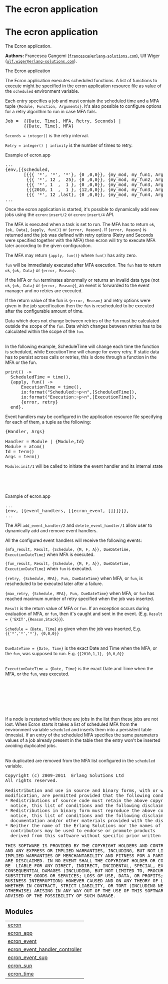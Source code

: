

<h1>The ecron application</h1>

The ecron application
=====================
The Ecron application.

__Authors:__ Francesca Gangemi ([`francesca@erlang-solutions.com`](mailto:francesca@erlang-solutions.com)), Ulf Wiger ([`ulf.wiger@erlang-solutions.com`](mailto:ulf.wiger@erlang-solutions.com)).

The Ecron application



The Ecron application executes scheduled functions.
A list of functions to execute might be specified in the ecron application
resource file as value of the `scheduled` environment variable.

Each entry specifies a job and must contain the scheduled time and a MFA
tuple `{Module, Function, Arguments}`.
It's also possible to configure options for a retry algorithm to run in case
MFA fails.
<pre>
Job =  {{Date, Time}, MFA, Retry, Seconds} |
       {{Date, Time}, MFA}
</pre>


`Seconds = integer()` is the retry interval.



`Retry = integer() | infinity` is the number of times to retry.


Example of ecron.app
<pre>
...
{env,[{scheduled,
       [{{{ '*', '*', '*'}, {0 ,0,0}}, {my_mod, my_fun1, Args}},
        {{{ '*', 12 ,  25}, {0 ,0,0}}, {my_mod, my_fun2, Args}},
        {{{ '*', 1  ,  1 }, {0 ,0,0}}, {my_mod, my_fun3, Args}, infinity, 60},
        {{{2010, 1  ,  1 }, {12,0,0}}, {my_mod, my_fun3, Args}},
        {{{ '*', 12 ,last}, {0 ,0,0}}, {my_mod, my_fun4, Args}]}]},
...
</pre>


Once the ecron application is started, it's possible to dynamically add new
jobs using the `ecron:insert/2` or  `ecron:insert/4`
API.



The MFA is executed when a task is set to run.
The MFA has to return `ok`, `{ok, Data}`, `{apply, fun()}`
or `{error, Reason}`.
If `{error, Reason}` is returned and the job was defined with retry options
(Retry and Seconds were specified together with the MFA) then ecron will try
to execute MFA later according to the given configuration.



The MFA may return `{apply, fun()}` where `fun()` has arity zero.



`fun` will be immediately executed after MFA execution.
The `fun` has to return `ok`, `{ok, Data}` or `{error, Reason}`.



If the MFA or `fun` terminates abnormally or returns an invalid
data type (not `ok`, `{ok, Data}` or `{error, Reason}`), an event
is forwarded to the event manager and no retries are executed.



If the return value of the fun is `{error, Reason}` and retry
options were given in the job specification then the `fun` is
rescheduled to be executed after the configurable amount of time.



Data which does not change between retries of the `fun`
must be calculated outside the scope of the `fun`.
Data which changes between retries has to be calculated within the scope
of the `fun`.
<br></br>

In the following example, ScheduleTime will change each time the function is
scheduled, while ExecutionTime will change for every retry. If static data
has to persist across calls or retries, this is done through a function in
the MFA or the fun.

<pre>
print() ->
  ScheduledTime = time(),
  {apply, fun() ->
      ExecutionTime = time(),
      io:format("Scheduled:~p~n",[ScheduledTime]),
      io:format("Execution:~p~n",[ExecutionTime]),
      {error, retry}
  end}.
</pre>


Event handlers may be configured in the application resource file specifying
for each of them, a tuple as the following:

<pre>{Handler, Args}

Handler = Module | {Module,Id}
Module = atom()
Id = term()
Args = term()
</pre>
`Module:init/1` will be called to initiate the event handler and
its internal state
<br></br>

<br></br>

Example of ecron.app
<pre>
...
{env, [{event_handlers, [{ecron_event, []}]}]},
...
</pre>


The API `add_event_handler/2` and
`delete_event_handler/1`
allow user to dynamically add and remove event handlers.



All the configured event handlers will receive the following events:



`{mfa_result, Result, {Schedule, {M, F, A}}, DueDateTime, ExecutionDateTime}` 
when MFA is  executed.



`{fun_result, Result, {Schedule, {M, F, A}}, DueDateTime, ExecutionDateTime}`
when `fun` is executed.



`{retry, {Schedule, MFA}, Fun, DueDateTime}`
when MFA, or `fun`, is rescheduled to be executed later after a failure.



`{max_retry, {Schedule, MFA}, Fun, DueDateTime}` when MFA,
or `fun` has reached maximum number of retry specified when
the job was inserted.



`Result` is the return value of MFA or `fun`.
 If an exception occurs during evaluation of MFA, or `fun`, then
it's caught and sent in the event.
(E.g. `Result = {'EXIT',{Reason,Stack}}`).



`Schedule = {Date, Time}` as given when the job was inserted, E.g.
`{{'*','*','*'}, {0,0,0}}`
<br></br>

`DueDateTime = {Date, Time}` is the exact Date and Time when the MFA,
or the `fun`, was supposed to run.
 E.g. `{{2010,1,1}, {0,0,0}}`
<br></br>

`ExecutionDateTime = {Date, Time}` is the exact Date and Time
when the MFA, or the `fun`, was executed.
<br></br>

<br></br>

<br></br>

If a node is restarted while there are jobs in the list then these jobs are
not lost. When Ecron starts it takes a list of scheduled MFA from the
environment variable `scheduled` and inserts them into a persistent table
(mnesia). If an entry of the scheduled MFA specifies the same parameters
values of a job already present in the table then the entry won't be inserted
avoiding duplicated jobs. 
<br></br>

No duplicated are removed from the MFA list configured in the `scheduled` variable.

<pre>
Copyright (c) 2009-2011  Erlang Solutions Ltd
All rights reserved.

Redistribution and use in source and binary forms, with or without
modification, are permitted provided that the following conditions are met:
* Redistributions of source code must retain the above copyright
  notice, this list of conditions and the following disclaimer.
* Redistributions in binary form must reproduce the above copyright
  notice, this list of conditions and the following disclaimer in the
  documentation and/or other materials provided with the distribution.
* Neither the name of the Erlang Solutions nor the names of its
  contributors may be used to endorse or promote products
  derived from this software without specific prior written permission.

THIS SOFTWARE IS PROVIDED BY THE COPYRIGHT HOLDERS AND CONTRIBUTORS "AS IS"
AND ANY EXPRESS OR IMPLIED WARRANTIES, INCLUDING, BUT NOT LIMITED TO, THE
IMPLIED WARRANTIES OF MERCHANTABILITY AND FITNESS FOR A PARTICULAR PURPOSE
ARE DISCLAIMED. IN NO EVENT SHALL THE COPYRIGHT HOLDER OR CONTRIBUTORS
BE  LIABLE FOR ANY DIRECT, INDIRECT, INCIDENTAL, SPECIAL, EXEMPLARY, OR
CONSEQUENTIAL DAMAGES (INCLUDING, BUT NOT LIMITED TO, PROCUREMENT OF
SUBSTITUTE GOODS OR SERVICES; LOSS OF USE, DATA, OR PROFITS; OR
BUSINESS INTERRUPTION) HOWEVER CAUSED AND ON ANY THEORY OF LIABILITY,
WHETHER IN CONTRACT, STRICT LIABILITY, OR TORT (INCLUDING NEGLIGENCE OR
OTHERWISE) ARISING IN ANY WAY OUT OF THE USE OF THIS SOFTWARE, EVEN IF
ADVISED OF THE POSSIBILITY OF SUCH DAMAGE.
</pre>


<h2 class="indextitle">Modules</h2>



<table width="100%" border="0" summary="list of modules">
<tr><td><a href="http://github.com/esl/ecron/blob/master/doc/ecron.md" class="module">ecron</a></td></tr>
<tr><td><a href="http://github.com/esl/ecron/blob/master/doc/ecron_app.md" class="module">ecron_app</a></td></tr>
<tr><td><a href="http://github.com/esl/ecron/blob/master/doc/ecron_event.md" class="module">ecron_event</a></td></tr>
<tr><td><a href="http://github.com/esl/ecron/blob/master/doc/ecron_event_handler_controller.md" class="module">ecron_event_handler_controller</a></td></tr>
<tr><td><a href="http://github.com/esl/ecron/blob/master/doc/ecron_event_sup.md" class="module">ecron_event_sup</a></td></tr>
<tr><td><a href="http://github.com/esl/ecron/blob/master/doc/ecron_sup.md" class="module">ecron_sup</a></td></tr>
<tr><td><a href="http://github.com/esl/ecron/blob/master/doc/ecron_time.md" class="module">ecron_time</a></td></tr></table>

